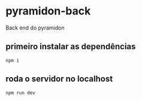 # pyramidon-back
Back end do pyramidon

## primeiro instalar as dependências
```
npm i
```

## roda o servidor no localhost
```
npm run dev
```
